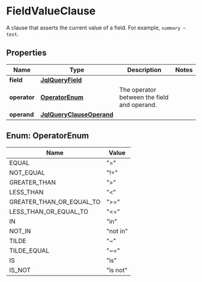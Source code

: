 

# FieldValueClause

A clause that asserts the current value of a field. For example, `summary ~ test`.

## Properties

Name | Type | Description | Notes
------------ | ------------- | ------------- | -------------
**field** | [**JqlQueryField**](JqlQueryField.md) |  | 
**operator** | [**OperatorEnum**](#OperatorEnum) | The operator between the field and operand. | 
**operand** | [**JqlQueryClauseOperand**](JqlQueryClauseOperand.md) |  | 



## Enum: OperatorEnum

Name | Value
---- | -----
EQUAL | &quot;&#x3D;&quot;
NOT_EQUAL | &quot;!&#x3D;&quot;
GREATER_THAN | &quot;&gt;&quot;
LESS_THAN | &quot;&lt;&quot;
GREATER_THAN_OR_EQUAL_TO | &quot;&gt;&#x3D;&quot;
LESS_THAN_OR_EQUAL_TO | &quot;&lt;&#x3D;&quot;
IN | &quot;in&quot;
NOT_IN | &quot;not in&quot;
TILDE | &quot;~&quot;
TILDE_EQUAL | &quot;~&#x3D;&quot;
IS | &quot;is&quot;
IS_NOT | &quot;is not&quot;



